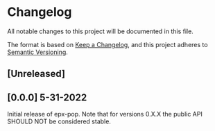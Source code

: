 # Changelog

All notable changes to this project will be documented in this file.

The format is based on [Keep a Changelog](https://keepachangelog.com/en/1.0.0/),
and this project adheres to [Semantic
Versioning](https://semver.org/spec/v2.0.0.html).

## [Unreleased]

## [0.0.0] 5-31-2022

Initial release of epx-pop. Note that for versions 0.X.X the public API SHOULD NOT be considered stable.

